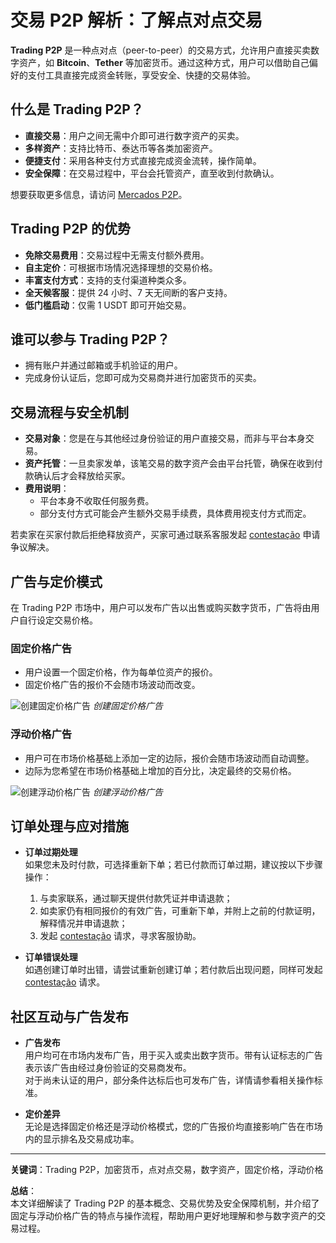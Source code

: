 # 交易 P2P 解析：了解点对点交易

**Trading P2P** 是一种点对点（peer-to-peer）的交易方式，允许用户直接买卖数字资产，如 **Bitcoin**、**Tether** 等加密货币。通过这种方式，用户可以借助自己偏好的支付工具直接完成资金转账，享受安全、快捷的交易体验。

## 什么是 Trading P2P？

- **直接交易**：用户之间无需中介即可进行数字资产的买卖。
- **多样资产**：支持比特币、泰达币等各类加密资产。
- **便捷支付**：采用各种支付方式直接完成资金流转，操作简单。
- **安全保障**：在交易过程中，平台会托管资产，直至收到付款确认。

想要获取更多信息，请访问 [Mercados P2P](https://bit.ly/OKXe)。

## Trading P2P 的优势

- **免除交易费用**：交易过程中无需支付额外费用。
- **自主定价**：可根据市场情况选择理想的交易价格。
- **丰富支付方式**：支持的支付渠道种类众多。
- **全天候客服**：提供 24 小时、7 天无间断的客户支持。
- **低门槛启动**：仅需 1 USDT 即可开始交易。

## 谁可以参与 Trading P2P？

- 拥有账户并通过邮箱或手机验证的用户。
- 完成身份认证后，您即可成为交易商并进行加密货币的买卖。

## 交易流程与安全机制

- **交易对象**：您是在与其他经过身份验证的用户直接交易，而非与平台本身交易。
- **资产托管**：一旦卖家发单，该笔交易的数字资产会由平台托管，确保在收到付款确认后才会释放给买家。
- **费用说明**：
  - 平台本身不收取任何服务费。
  - 部分支付方式可能会产生额外交易手续费，具体费用视支付方式而定。

若卖家在买家付款后拒绝释放资产，买家可通过联系客服发起 [contestação](https://bit.ly/OKXe) 申请争议解决。

## 广告与定价模式

在 Trading P2P 市场中，用户可以发布广告以出售或购买数字货币，广告将由用户自行设定交易价格。

### 固定价格广告

- 用户设置一个固定价格，作为每单位资产的报价。
- 固定价格广告的报价不会随市场波动而改变。

![创建固定价格广告](https://www.jmhbdh.com/wp-content/img/4983292914.webp)
*创建固定价格广告*

### 浮动价格广告

- 用户可在市场价格基础上添加一定的边际，报价会随市场波动而自动调整。
- 边际为您希望在市场价格基础上增加的百分比，决定最终的交易价格。

![创建浮动价格广告](https://www.jmhbdh.com/wp-content/img/61639846.webp)
*创建浮动价格广告*

## 订单处理与应对措施

- **订单过期处理**  
  如果您未及时付款，可选择重新下单；若已付款而订单过期，建议按以下步骤操作：  
  1. 与卖家联系，通过聊天提供付款凭证并申请退款；  
  2. 如卖家仍有相同报价的有效广告，可重新下单，并附上之前的付款证明，解释情况并申请退款；  
  3. 发起 [contestação](https://bit.ly/OKXe) 请求，寻求客服协助。

- **订单错误处理**  
  如遇创建订单时出错，请尝试重新创建订单；若付款后出现问题，同样可发起 [contestação](https://bit.ly/OKXe) 请求。

## 社区互动与广告发布

- **广告发布**  
  用户均可在市场内发布广告，用于买入或卖出数字货币。带有认证标志的广告表示该广告由经过身份验证的交易商发布。  
  对于尚未认证的用户，部分条件达标后也可发布广告，详情请参看相关操作标准。

- **定价差异**  
  无论是选择固定价格还是浮动价格模式，您的广告报价均直接影响广告在市场内的显示排名及交易成功率。

---

**关键词**：Trading P2P，加密货币，点对点交易，数字资产，固定价格，浮动价格

**总结**：  
本文详细解读了 Trading P2P 的基本概念、交易优势及安全保障机制，并介绍了固定与浮动价格广告的特点与操作流程，帮助用户更好地理解和参与数字资产的交易过程。